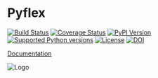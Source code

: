 Pyflex
======

[![Build Status](https://travis-ci.org/krischer/pyflex.svg?branch=master)](https://travis-ci.org/krischer/pyflex) [![Coverage Status](https://img.shields.io/coveralls/krischer/pyflex/master.svg)](https://coveralls.io/r/krischer/pyflex) [![PyPI Version](https://img.shields.io/pypi/v/pyflex.svg)](https://pypi.python.org/pypi/pyflex) [![Supported Python versions](https://img.shields.io/pypi/pyversions/pyflex.svg)](https://pypi.python.org/pypi/pyflex/) [![License](https://img.shields.io/pypi/l/pyflex.svg)](https://pypi.python.org/pypi/pyflex/) [![DOI](https://zenodo.org/badge/doi/10.5281/zenodo.31607.svg)](http://dx.doi.org/10.5281/zenodo.31607)



[Documentation](http://krischer.github.io/pyflex/)

![Logo](http://krischer.github.io/pyflex/_static/logo.svg)
